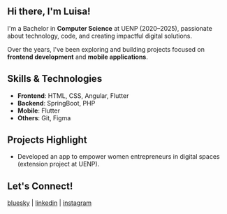 ## Hi there, I'm Luisa!

I'm a Bachelor in **Computer Science** at UENP (2020–2025), passionate about technology, code, and creating impactful digital solutions.  

Over the years, I've been exploring and building projects focused on **frontend development** and **mobile applications**.


## Skills & Technologies
- **Frontend**: HTML, CSS, Angular, Flutter
- **Backend**: SpringBoot, PHP
- **Mobile**: Flutter
- **Others**: Git, Figma

## Projects Highlight
- Developed an app to empower women entrepreneurs in digital spaces (extension project at UENP).

## Let's Connect!

[bluesky](https://bsky.app/profile/luscifer.bsky.social) | [linkedin](https://www.linkedin.com/in/luisa-farias-a76936302/) | [instagram](https://www.instagram.com/lus.dev/)
